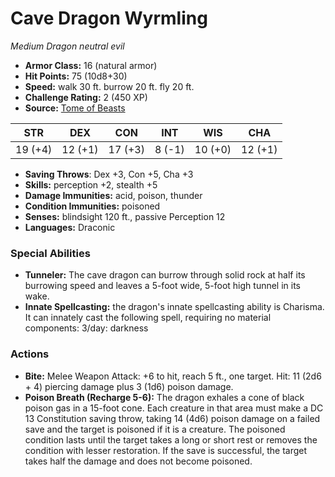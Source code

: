 # Cave Dragon Wyrmling

*Medium* *Dragon* *neutral evil*

- **Armor Class:** 16 (natural armor)
- **Hit Points:** 75 (10d8+30)
- **Speed:** walk 30 ft. burrow 20 ft. fly 20 ft.
- **Challenge Rating:** 2 (450 XP)
- **Source:** [Tome of Beasts](https://koboldpress.com/kpstore/product/tome-of-beasts-for-5th-edition-print/)

| STR | DEX | CON | INT | WIS | CHA |
| --- | --- | --- | --- | --- | --- |
| 19 (+4) | 12 (+1) | 17 (+3) | 8 (-1) | 10 (+0) | 12 (+1) |

- **Saving Throws**: Dex +3, Con +5, Cha +3
- **Skills:** perception +2, stealth +5
- **Damage Immunities:** acid, poison, thunder
- **Condition Immunities:** poisoned
- **Senses:** blindsight 120 ft., passive Perception 12
- **Languages:** Draconic
### Special Abilities
- **Tunneler:** The cave dragon can burrow through solid rock at half its burrowing speed and leaves a 5-foot wide, 5-foot high tunnel in its wake.
- **Innate Spellcasting:** the dragon's innate spellcasting ability is Charisma. It can innately cast the following spell, requiring no material components:  3/day: darkness
### Actions
- **Bite:** Melee Weapon Attack: +6 to hit, reach 5 ft., one target. Hit: 11 (2d6 + 4) piercing damage plus 3 (1d6) poison damage.
- **Poison Breath (Recharge 5-6):** The dragon exhales a cone of black poison gas in a 15-foot cone. Each creature in that area must make a DC 13 Constitution saving throw, taking 14 (4d6) poison damage on a failed save and the target is poisoned if it is a creature. The poisoned condition lasts until the target takes a long or short rest or removes the condition with lesser restoration. If the save is successful, the target takes half the damage and does not become poisoned.
